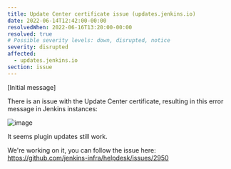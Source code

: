 ```yaml
---
title: Update Center certificate issue (updates.jenkins.io)
date: 2022-06-14T12:42:00-00:00
resolvedWhen: 2022-06-16T13:20:00-00:00
resolved: true
# Possible severity levels: down, disrupted, notice
severity: disrupted
affected:
  - updates.jenkins.io
section: issue
---
```

[Initial message]
<!-- markdown-link-check-disable-next-line -->

There is an issue with the Update Center certificate, resulting in this error message in Jenkins instances:

![image](https://user-images.githubusercontent.com/21194782/174035222-de83829c-36bb-4015-acd5-8504b3c5c7b8.png)

It seems plugin updates still work.

We're working on it, you can follow the issue here: https://github.com/jenkins-infra/helpdesk/issues/2950

<!-- markdown-link-check-disable-next-line -->

